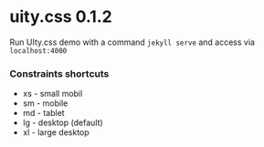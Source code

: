 # uity.css 0.1.2

Run UIty.css demo with a command `jekyll serve` and access via `localhost:4000`

### Constraints shortcuts
- xs - small mobil
- sm - mobile
- md - tablet
- lg - desktop (default)
- xl - large desktop
